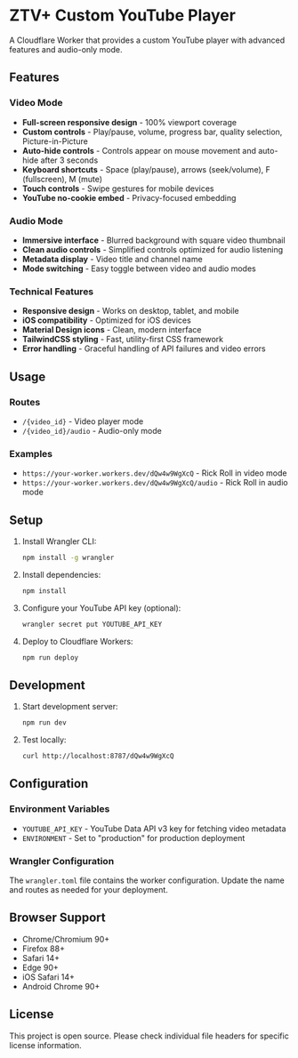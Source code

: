 # ZTV+ Custom YouTube Player

A Cloudflare Worker that provides a custom YouTube player with advanced features and audio-only mode.

## Features

### Video Mode
- **Full-screen responsive design** - 100% viewport coverage
- **Custom controls** - Play/pause, volume, progress bar, quality selection, Picture-in-Picture
- **Auto-hide controls** - Controls appear on mouse movement and auto-hide after 3 seconds
- **Keyboard shortcuts** - Space (play/pause), arrows (seek/volume), F (fullscreen), M (mute)
- **Touch controls** - Swipe gestures for mobile devices
- **YouTube no-cookie embed** - Privacy-focused embedding

### Audio Mode
- **Immersive interface** - Blurred background with square video thumbnail
- **Clean audio controls** - Simplified controls optimized for audio listening
- **Metadata display** - Video title and channel name
- **Mode switching** - Easy toggle between video and audio modes

### Technical Features
- **Responsive design** - Works on desktop, tablet, and mobile
- **iOS compatibility** - Optimized for iOS devices
- **Material Design icons** - Clean, modern interface
- **TailwindCSS styling** - Fast, utility-first CSS framework
- **Error handling** - Graceful handling of API failures and video errors

## Usage

### Routes
- `/{video_id}` - Video player mode
- `/{video_id}/audio` - Audio-only mode

### Examples
- `https://your-worker.workers.dev/dQw4w9WgXcQ` - Rick Roll in video mode
- `https://your-worker.workers.dev/dQw4w9WgXcQ/audio` - Rick Roll in audio mode

## Setup

1. Install Wrangler CLI:
   ```bash
   npm install -g wrangler
   ```

2. Install dependencies:
   ```bash
   npm install
   ```

3. Configure your YouTube API key (optional):
   ```bash
   wrangler secret put YOUTUBE_API_KEY
   ```

4. Deploy to Cloudflare Workers:
   ```bash
   npm run deploy
   ```

## Development

1. Start development server:
   ```bash
   npm run dev
   ```

2. Test locally:
   ```bash
   curl http://localhost:8787/dQw4w9WgXcQ
   ```

## Configuration

### Environment Variables
- `YOUTUBE_API_KEY` - YouTube Data API v3 key for fetching video metadata
- `ENVIRONMENT` - Set to "production" for production deployment

### Wrangler Configuration
The `wrangler.toml` file contains the worker configuration. Update the name and routes as needed for your deployment.

## Browser Support

- Chrome/Chromium 90+
- Firefox 88+
- Safari 14+
- Edge 90+
- iOS Safari 14+
- Android Chrome 90+

## License

This project is open source. Please check individual file headers for specific license information.